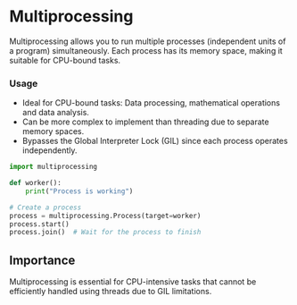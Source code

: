 # Multiprocessing

Multiprocessing allows you to run multiple processes (independent units of a program) simultaneously. Each process has its memory space, making it suitable for CPU-bound tasks.

### Usage

- Ideal for CPU-bound tasks: Data processing, mathematical operations and data analysis.
- Can be more complex to implement than threading due to separate memory spaces.
- Bypasses the Global Interpreter Lock (GIL) since each process operates independently.

```python
import multiprocessing

def worker():
    print("Process is working")

# Create a process
process = multiprocessing.Process(target=worker)
process.start()
process.join()  # Wait for the process to finish
```

## Importance

Multiprocessing is essential for CPU-intensive tasks that cannot be efficiently handled using threads due to GIL limitations.
